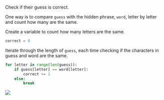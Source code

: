 <!--title={Check if Guess is Correct}-->

<!--concepts={For Loops, If Statements}-->

<!--badges={Python:90, Software Engineering:10}-->

Check if their guess is correct.

One way is to compare `guess` with the hidden phrase, `word`, letter by letter and count how many are the same. 

Create a variable to count how many letters are the same.

```python
correct = 0
```

Iterate through the length of `guess`, each time checking if the characters in guess and word are the same.

```python
for letter in range(len(guess)):
	if guess[letter] == word[letter]:
		correct += 1
	else:
		break
```

<img src="https://modpda.com/uploads/posts/2019-01/1546883063_for-android-download-spot-it-find-the-difference.jpg">